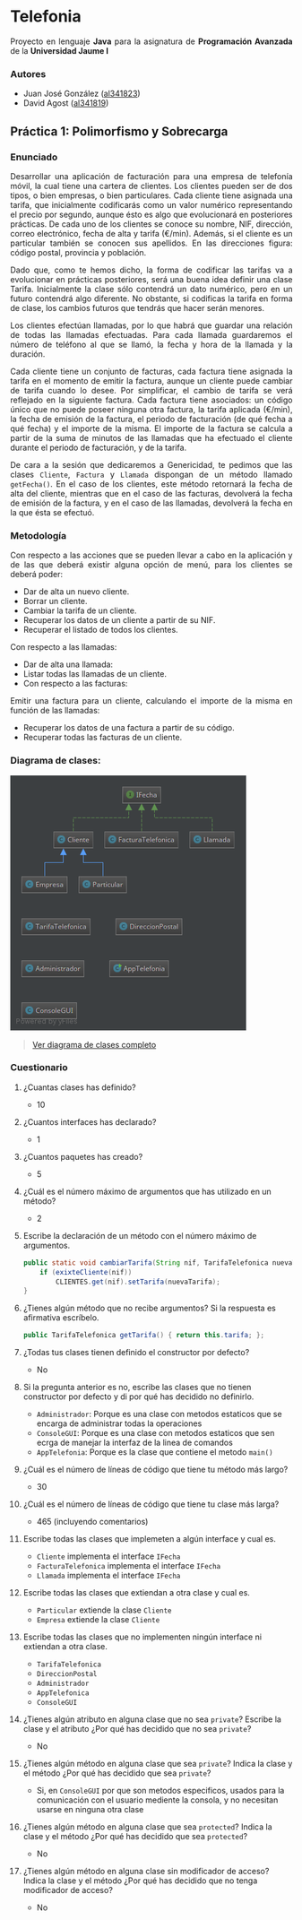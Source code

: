 # Telefonia

<p align='justify'>Proyecto en lenguaje <b>Java</b> para la asignatura de <b>Programación Avanzada</b> de la <b>Universidad Jaume I</b></p>

### Autores

- Juan José González ([al341823](mailto:al341823@uji.es "al341823@uji.es"))
- David Agost ([al341819](mailto:al341819@uji.es "al341819@uji.es"))


## Práctica 1: Polimorfismo y Sobrecarga

### Enunciado

<p align='justify'>Desarrollar una aplicación de facturación para una empresa de telefonía móvil, la cual tiene una cartera de clientes. Los clientes pueden ser de dos tipos, o bien empresas, o bien particulares. Cada cliente tiene asignada una tarifa, que inicialmente codificarás como un valor numérico representando el precio por segundo, aunque ésto es algo que evolucionará en posteriores prácticas. De cada uno de los clientes se conoce su nombre, NIF, dirección, correo electrónico, fecha de alta y tarifa (€/min). Además, si el cliente es un particular también se conocen sus apellidos. En las direcciones figura: código postal, provincia y población.</p>

<p align='justify'>Dado que, como te hemos dicho, la forma de codificar las tarifas va a evolucionar en prácticas posteriores, será una buena idea definir una clase Tarifa. Inicialmente la clase sólo contendrá un dato numérico, pero en un futuro contendrá algo diferente. No obstante, si codificas la tarifa en forma de clase, los cambios futuros que tendrás que hacer serán menores.</p>

<p align='justify'>Los clientes efectúan llamadas, por lo que habrá que guardar una relación de todas las llamadas efectuadas. Para cada llamada guardaremos el número de teléfono al que se llamó, la fecha y hora de la llamada y la duración.</p>

<p align='justify'>Cada cliente tiene un conjunto de facturas, cada factura tiene asignada la tarifa en el momento de emitir la factura, aunque un cliente puede cambiar de tarifa cuando lo desee. Por simplificar, el cambio de tarifa se verá reflejado en la siguiente factura. Cada factura tiene asociados: un código único que no puede poseer ninguna otra factura, la tarifa aplicada  (€/min), la fecha de emisión de la factura, el periodo de facturación (de qué fecha a qué fecha) y el importe de la misma. El importe de la factura se calcula a partir de la suma de minutos de las llamadas que ha efectuado el cliente durante el periodo de facturación, y de la tarifa.</p>

<p align='justify'>De cara a la sesión que dedicaremos a Genericidad, te pedimos que las clases <code>Cliente</code>, <code>Factura</code> y <code>Llamada</code> dispongan de un método llamado <code>getFecha()</code>. En el caso de los clientes, este método retornará la fecha de alta del cliente, mientras que en el caso de las facturas, devolverá la fecha de emisión de la factura, y en el caso de las llamadas, devolverá la fecha en la que ésta se efectuó.</p>

### Metodología

<p align='justify'>Con respecto a las acciones que se pueden llevar a cabo en la aplicación y de las que deberá existir alguna opción de menú, para los clientes se deberá poder:</p>

- Dar de alta un nuevo cliente.
- Borrar un cliente.
- Cambiar la tarifa de un cliente.
- Recuperar los datos de un cliente a partir de su NIF.
- Recuperar el listado de todos los clientes.

<p align='justify'> Con respecto a las llamadas:</p>

- Dar de alta una llamada:
- Listar todas las llamadas de un cliente.
- Con respecto a las facturas:

<p align='justify'>Emitir una factura para un cliente, calculando el importe de la misma en función de las llamadas:</p>

- Recuperar los datos de una factura a partir de su código.
- Recuperar todas las facturas de un cliente.

### Diagrama de clases:

![Diagrama Simple](./diagrams/DiagramaSimple.png "Diagrama Simple")

> [Ver diagrama de clases completo](./diagrams/DiagramaCompleto.png)

### Cuestionario

1. ¿Cuantas clases has definido?

	* 10

2. ¿Cuantos interfaces has declarado?

	* 1

3. ¿Cuantos paquetes has creado?

	* 5

4. ¿Cuál es el número máximo de argumentos que has utilizado en un método?

	* 2

5. Escribe la declaración de un método con el número máximo de argumentos.

	```java
	public static void cambiarTarifa(String nif, TarifaTelefonica nuevaTarifa) {
		if (exixteCliente(nif))
			CLIENTES.get(nif).setTarifa(nuevaTarifa);
	}
	```

6. ¿Tienes algún método que no recibe argumentos? Si la respuesta es afirmativa escríbelo.

	```java
	public TarifaTelefonica getTarifa() { return this.tarifa; };
	```

7. ¿Todas tus clases tienen definido el constructor por defecto?

	* No

8. Si la pregunta anterior es no, escribe las clases que no tienen constructor por defecto y di por qué has decidido no definirlo.

	* `Administrador`: Porque es una clase con metodos estaticos que se encarga de administrar todas la operaciones
	* `ConsoleGUI`: Porque es una clase con metodos estaticos que sen ecrga de manejar la interfaz de la linea de comandos
	* `AppTelefonia`: Porque es la clase que contiene el metodo `main()`

9. ¿Cuál es el número de líneas de código que tiene tu método más largo?

	* 30

10. ¿Cuál es el número de líneas de código que tiene tu clase más larga?

	* 465 (incluyendo comentarios)

11. Escribe todas las clases que implemeten a algún interface y cual es.

	* `Cliente` implementa el interface `IFecha`
	* `FacturaTelefonica` implementa el interface `IFecha`
	* `Llamada` implementa el interface `IFecha`

12. Escribe todas las clases que extiendan a otra clase y cual es.

	* `Particular` extiende la clase `Cliente`
	* `Empresa` extiende la clase `Cliente`

13. Escribe todas las clases que no implementen ningún interface ni extiendan a otra clase.

	* `TarifaTelefonica`
	* `DireccionPostal`
	* `Administrador`
	* `AppTelefonica`
	* `ConsoleGUI`

14. ¿Tienes algún atributo en alguna clase que no sea `private`? Escribe la clase y el atributo ¿Por qué has decidido que no sea `private`?

	* No

15. ¿Tienes algún método en alguna clase que sea `private`? Indica la clase y el método ¿Por qué has decidido que sea `private`?

	* Si, en `ConsoleGUI` por que son metodos especificos, usados para la comunicación con el usuario mediente la consola, y no necesitan usarse en ninguna otra clase

16. ¿Tienes algún método en alguna clase que sea `protected`? Indica la clase y el método ¿Por qué has decidido que sea `protected`?

	* No

17. ¿Tienes algún método en alguna clase sin modificador de acceso? Indica la clase y el método ¿Por qué has decidido que no tenga modificador de acceso?

	* No
